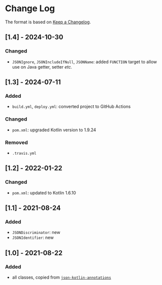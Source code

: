 # Change Log

The format is based on [Keep a Changelog](http://keepachangelog.com/).

## [1.4] - 2024-10-30
### Changed
- `JSONIgnore`, `JSONIncludeIfNull`, `JSONName`: added `FUNCTION` target to allow use on Java getter, setter _etc._

## [1.3] - 2024-07-11
### Added
- `build.yml`, `deploy.yml`: converted project to GitHub Actions
### Changed
- `pom.xml`: upgraded Kotlin version to 1.9.24
### Removed
- `.travis.yml`

## [1.2] - 2022-01-22
### Changed
- `pom.xml`: updated to Kotlin 1.6.10

## [1.1] - 2021-08-24
### Added
- `JSONDiscriminator`: new
- `JSONIdentifier`: new

## [1.0] - 2021-08-22
### Added
- all classes, copied from [`json-kotlin-annotations`](https://github.com/pwall567/json-kotlin-annotations)
